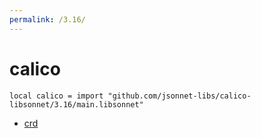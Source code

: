 ```yaml
---
permalink: /3.16/
---
```


# calico

```jsonnet
local calico = import "github.com/jsonnet-libs/calico-libsonnet/3.16/main.libsonnet"
```



* [crd](crd/index.md)